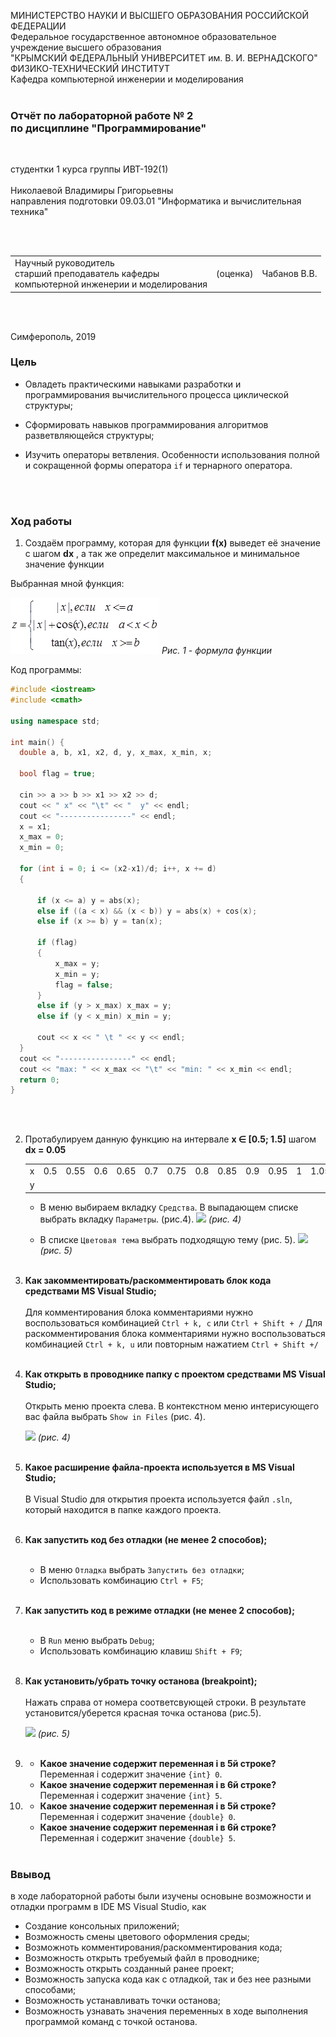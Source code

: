 МИНИСТЕРСТВО НАУКИ  И ВЫСШЕГО ОБРАЗОВАНИЯ РОССИЙСКОЙ ФЕДЕРАЦИИ  
Федеральное государственное автономное образовательное учреждение высшего образования  
"КРЫМСКИЙ ФЕДЕРАЛЬНЫЙ УНИВЕРСИТЕТ им. В. И. ВЕРНАДСКОГО"  
ФИЗИКО-ТЕХНИЧЕСКИЙ ИНСТИТУТ  
Кафедра компьютерной инженерии и моделирования
<br/><br/>
### Отчёт по лабораторной работе № 2<br/> по дисциплине "Программирование"
<br/>

студентки 1 курса группы ИВТ-192(1)  
<br/>Николаевой Владимиры Григорьевны
<br/>направления подготовки 09.03.01 "Информатика и вычислительная техника" 

<br/><br/>
<table>
<tr><td>Научный руководитель<br/> старший преподаватель кафедры<br/> компьютерной инженерии и моделирования</td>
<td>(оценка)</td>
<td>Чабанов В.В.</td>
</tr>
</table>
<br/><br/>

Симферополь, 2019

### Цель
* Овладеть практическими навыками разработки и программирования вычислительного процесса циклической структуры;

* Сформировать навыков программирования алгоритмов разветвляющейся структуры;

* Изучить операторы ветвления. Особенности использования полной и сокращенной формы оператора `if` и тернарного оператора.

<br/><br/>
### Ход работы

1. Создаём программу, которая для функции **f(x)** выведет её значение с шагом **dx** , а так же определит максимальное и минимальное значение функции 

   
  Выбранная мной функция:
  
  ![](img/formula.png) 
   *Рис. 1 - формула функции*
  
  

   Код программы:
  
  ```cpp
  #include <iostream>
  #include <cmath>
  
  using namespace std;
  
  int main() {
  	double a, b, x1, x2, d, y, x_max, x_min, x;
  
  	bool flag = true;
  
  	cin >> a >> b >> x1 >> x2 >> d;
  	cout << " x" << "\t" << "  y" << endl;
  	cout << "----------------" << endl;
  	x = x1;
  	x_max = 0;
  	x_min = 0;
  
  	for (int i = 0; i <= (x2-x1)/d; i++, x += d) 
  	{
  
  		if (x <= a) y = abs(x);
  		else if ((a < x) && (x < b)) y = abs(x) + cos(x);
  		else if (x >= b) y = tan(x);
  
  		if (flag) 
  		{
  			x_max = y;
  			x_min = y;
  			flag = false;
  		}
  		else if (y > x_max) x_max = y;
  		else if (y < x_min) x_min = y;
  
  		cout << x << " \t " << y << endl;
  	}
  	cout << "----------------" << endl;
  	cout << "max: " << x_max << "\t" << "min: " << x_min << endl;
  	return 0;
  }
  ```
  
  <br/><br/>
  
2. Протабулируем данную функцию на интервале **x ∈ [0.5; 1.5]** шагом **dx = 0.05**

   <table>
   <tr><td> x </td>
   <td>0.5</td>
   <td>0.55</td>
   <td>0.6</td>
   <td>0.65</td>
   <td>0.7</td>
   <td>0.75</td>
   <td>0.8</td>
   <td>0.85</td>
   <td>0.9</td>
   <td>0.95</td>
   <td>1</td>
   <td>1.05</td>
   <td>1.1</td>
   <td>1.15</td>
   <td>1.2</td>
   <td>1.25</td>
   <td>1.3</td>
   <td>1.35</td>
   <td>1.4</td>
   <td>1.45</td>
   <td>1.5</td>
   </tr>
   <tr><td> y </td></tr>
   </table>

   

   

   * В меню выбираем вкладку `Средства`. В выпадающем списке выбрать вкладку `Параметры`. (рис.4).
     ![](img/4.png)
     _(рис. 4)_
     
   * В списке `Цветовая тема` выбрать подходящую тему (рис. 5).
     ![](img/5.png)   
     _(рис. 5)_
     <br/><br/>

3. **Как закомментировать/раскомментировать блок кода средствами MS Visual Studio;**
  <br/><br/>
  Для комментирования блока комментариями нужно воспользоваться комбинацией `Ctrl + k, c` или `Ctrl + Shift + /`
  Для раскомментирования блока комментариями нужно воспользоваться комбинацией `Ctrl + k, u` или повторным нажатием `Ctrl + Shift +/`
  <br/><br/>

4. **Как открыть в проводнике папку с проектом средствами MS Visual Studio;**
  <br/><br/>
  Открыть меню проекта слева. В контекстном меню интерисующего вас файла выбрать `Show in Files` (рис. 4).

   ![](img1/14.png)
  _(рис. 4)_
  <br/><br/>

5. **Какое расширение файла-проекта используется в MS Visual Studio;**
  <br/><br/>
  В Visual Studio для открытия проекта используется файл `.sln`, который находится в папке каждого проекта.
  <br/><br/>

6. **Как запустить код без отладки (не менее 2 способов);**
  <br/><br/>
   * В меню `Отладка` выбрать `Запустить без отладки`;
   * Использовать комбинацию `Ctrl + F5`;
  <br/><br/>

7. **Как запустить код в режиме отладки (не менее 2 способов);**
  <br/><br/>
   * В `Run` меню выбрать `Debug`;
   * Использовать комбинацию клавиш `Shift + F9`;
  <br/><br/>

8. **Как установить/убрать точку останова (breakpoint);**
  <br/><br/>
  Нажать справа от номера соответсвующей строки. В результате установится/уберется красная точка останова (рис.5).

   ![](img1/15.png)
   _(рис. 5)_
  <br/><br/>

9. 
    * **Какое значение содержит переменная i в 5й строке?**
        Переменная i содержит значение `{int} 0`.
    * **Какое значение содержит переменная i в 6й строке?**
        Переменная i содержит значение `{int} 5`.

10. 
    * **Какое значение содержит переменная i в 5й строке?**
        Переменная i содержит значение `{double} 0`.
    * **Какое значение содержит переменная i в 6й строке?**
        Переменная i содержит значение `{double} 5`.
    <br/><br/>

### Ввывод
в ходе лабораторной работы были изучены основыне возможности и отладки программ в IDE MS Visual Studio, как
* Создание консольных приложений;
* Возможность смены цветового оформления среды;
* Возможноть комментирования/раскомментирования кода;
* Возможность открыть требуемый файл в проводнике;
* Возможность открыть созданный ранее проект;
* Возможность запуска кода как с отладкой, так и без нее разными способами;
* Возможность устанавливать точки останова;
* Возможность узнавать значения переменных в ходе выполнения программой команд с точкой останова.